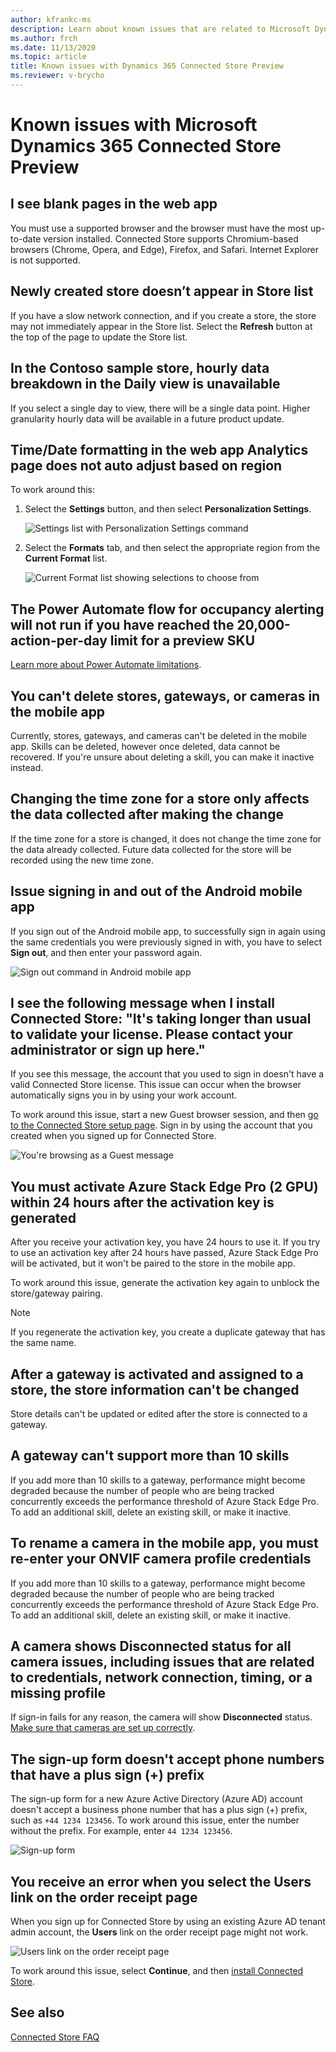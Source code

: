```yaml
---
author: kfrankc-ms
description: Learn about known issues that are related to Microsoft Dynamics 365 Connected Store Preview.
ms.author: frch
ms.date: 11/13/2020
ms.topic: article
title: Known issues with Dynamics 365 Connected Store Preview
ms.reviewer: v-brycho
---
```


# Known issues with Microsoft Dynamics 365 Connected Store Preview

## I see blank pages in the web app

You must use a supported browser and the browser must have the most up-to-date version installed. Connected Store supports Chromium-based browsers (Chrome, Opera, and Edge), Firefox, and Safari. Internet Explorer is not supported. 

## Newly created store doesn’t appear in Store list

If you have a slow network connection, and if you create a store, the store may not immediately appear in the Store list. Select the **Refresh** button at the top of the page to update the Store list.

## In the Contoso sample store, hourly data breakdown in the Daily view is unavailable

If you select a single day to view, there will be a single data point. Higher granularity hourly data will be available in a future product update.

## Time/Date formatting in the web app **Analytics** page does not auto adjust based on region

To work around this:

1. Select the **Settings** button, and then select **Personalization Settings**.

    ![Settings list with Personalization Settings command](media/known-issues-personalization-settings.PNG "Settings list with Personalization Settings command")
    
2. Select the **Formats** tab, and then select the appropriate region from the **Current Format** list.

    ![Current Format list showing selections to choose from](media/known-issues-current-format-list.PNG "Current Format list showing selections to choose from")
    
## The Power Automate flow for occupancy alerting will not run if you have reached the 20,000-action-per-day limit for a preview SKU

[Learn more about Power Automate limitations](/power-automate/limits-and-config#daily-limits).

## You can't delete stores, gateways, or cameras in the mobile app

Currently, stores, gateways, and cameras can't be deleted in the mobile app. Skills can be deleted, however once deleted, data cannot be recovered. If you're unsure about deleting a skill, you can make it inactive instead.

## Changing the time zone for a store only affects the data collected after making the change

If the time zone for a store is changed, it does not change the time zone for the data already collected. Future data collected for the store will be recorded using the new time zone.

## Issue signing in and out of the Android mobile app

If you sign out of the Android mobile app, to successfully sign in again using the same credentials you were previously signed in with, you have to select **Sign out**, and then enter your password again. 

![Sign out command in Android mobile app](media/known-issues-mobile-app-sign-out.PNG "Sign out command in Android mobile app")

## I see the following message when I install Connected Store: "It's taking longer than usual to validate your license. Please contact your administrator or sign up here."

If you see this message, the account that you used to sign in doesn't have a valid Connected Store license. This issue can occur when the browser automatically signs you in by using your work account. 

To work around this issue, start a new Guest browser session, and then [go to the Connected Store setup page](https://ppe.connectedstore.dynamics.com/). Sign in by using the account that you created when you signed up for Connected Store.

![You're browsing as a Guest message](media/known-issues-guest-browser.PNG "You're browsing as a Guest message")

## You must activate Azure Stack Edge Pro (2 GPU) within 24 hours after the activation key is generated

After you receive your activation key, you have 24 hours to use it. If you try to use an activation key after 24 hours have passed, Azure Stack Edge Pro will be activated, but it won't be paired to the store in the mobile app.

To work around this issue, generate the activation key again to unblock the store/gateway pairing.

> [!NOTE]
> If you regenerate the activation key, you create a duplicate gateway that has the same name.

## After a gateway is activated and assigned to a store, the store information can't be changed

Store details can't be updated or edited after the store is connected to a gateway.

## A gateway can't support more than 10 skills

If you add more than 10 skills to a gateway, performance might become degraded because the number of people who are being tracked concurrently exceeds the performance threshold of Azure Stack Edge Pro. To add an additional skill, delete an existing skill, or make it inactive.

## To rename a camera in the mobile app, you must re-enter your ONVIF camera profile credentials

If you add more than 10 skills to a gateway, performance might become degraded because the number of people who are being tracked concurrently exceeds the performance threshold of Azure Stack Edge Pro. To add an additional skill, delete an existing skill, or make it inactive.

## A camera shows Disconnected status for all camera issues, including issues that are related to credentials, network connection, timing, or a missing profile

If sign-in fails for any reason, the camera will show **Disconnected** status. [Make sure that cameras are set up correctly](install-cameras.md).

## The sign-up form doesn't accept phone numbers that have a plus sign (+) prefix

The sign-up form for a new Azure Active Directory (Azure AD) account doesn't accept a business phone number that has a plus sign (+) prefix, such as `+44 1234 123456`. To work around this issue, enter the number without the prefix. For example, enter `44 1234 123456`.

![Sign-up form](media/known-issues-phone-prefix.PNG "Sign-up form")

## You receive an error when you select the Users link on the order receipt page

When you sign up for Connected Store by using an existing Azure AD tenant admin account, the **Users** link on the order receipt page might not work.

![Users link on the order receipt page](media/known-issues-users-link.PNG "Users link on the order receipt page")

To work around this issue, select **Continue**, and then [install Connected Store](admin-install-web-app.md).

## See also

[Connected Store FAQ](faq.md)